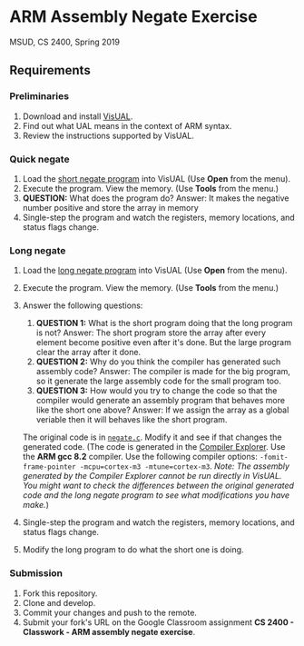 # ARM Assembly Negate Exercise

MSUD, CS 2400, Spring 2019

## Requirements

### Preliminaries
1. Download and install [VisUAL](https://salmanarif.bitbucket.io/visual/downloads.html).
2. Find out what UAL means in the context of ARM syntax.
3. Review the instructions supported by VisUAL.

### Quick negate
1. Load the [short negate program](https://github.com/ivogeorg/cs2400-arm-asm-negate-exercise/blob/master/negate.S) into VisUAL (Use **Open** from the menu).
2. Execute the program. View the memory. (Use **Tools** from the menu.)
3. **QUESTION:** What does the program do?
Answer: It makes the negative number positive and store the array in memory
4. Single-step the program and watch the registers, memory locations, and status flags change.

### Long negate
1. Load the [long negate program](https://github.com/ivogeorg/cs2400-arm-asm-negate-exercise/blob/master/negate_gcc_8_2.S) into VisUAL (Use **Open** from the menu).
2. Execute the program. View the memory. (Use **Tools** from the menu.)
3. Answer the following questions:
   1. **QUESTION 1:** What is the short program doing that the long program is not?
   Answer: The short program store the array after every element become positive even after it's done. But the large program clear the array after it done.
   2. **QUESTION 2:** Why do you think the compiler has generated such assembly code?
   Answer: The compiler is made for the big program, so it generate the large assembly code for the small program too.
   3. **QUESTION 3:** How would you try to change the code so that the compiler would generate an assembly program that behaves more like the short one above? 
   Answer: If we assign the array as a global veriable then it will behaves like the short program.
   
   The original code is in [`negate.c`](https://github.com/ivogeorg/cs2400-arm-asm-negate-exercise/blob/master/negate.c). Modify it and see if that changes the generated code. (The code is generated in the [Compiler Explorer](https://godbolt.org). Use the **ARM gcc 8.2** compiler. Use the following compiler options: `-fomit-frame-pointer -mcpu=cortex-m3 -mtune=cortex-m3`. *Note: The assembly generated by the Compiler Explorer cannot be run directly in VisUAL. You might want to check the differences between the original generated code and the long negate program to see what modifications you have make.*)
4. Single-step the program and watch the registers, memory locations, and status flags change.
5. Modify the long program to do what the short one is doing.

### Submission
1. Fork this repository.
2. Clone and develop.
3. Commit your changes and push to the remote.
4. Submit your fork's URL on the Google Classroom assignment **CS 2400 - Classwork - ARM assembly negate exercise**.
